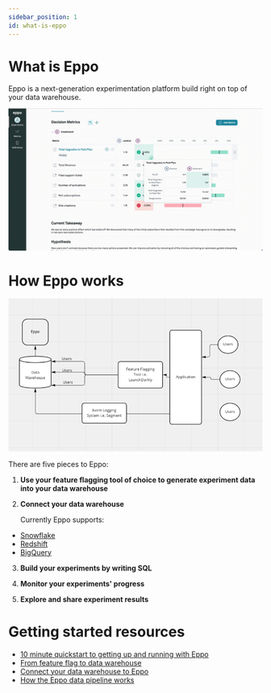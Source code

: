 ```yaml
---
sidebar_position: 1
id: what-is-eppo
---
```


# What is Eppo

Eppo is a next-generation experimentation platform build right on top of your data warehouse.

![What is Eppo Gif](../static/img/building-experiments/what-is-eppo.gif)

# How Eppo works

![How Eppo Works](../static/img/building-experiments/how-eppo-works.png)

There are five pieces to Eppo:

1. **Use your feature flagging tool of choice to generate experiment data into your data warehouse**

2. **Connect your data warehouse**

   Currently Eppo supports:

- [Snowflake](./connecting-your-data/data-warehouses/connecting-to-snowflake)
- [Redshift](./connecting-your-data/data-warehouses/connecting-to-redshift)
- [BigQuery](./connecting-your-data/data-warehouses/connecting-to-bigquery)

3. **Build your experiments by writing SQL**

4. **Monitor your experiments' progress**

5. **Explore and share experiment results**

# Getting started resources

- [10 minute quickstart to getting up and running with Eppo](./quickstart.md)
- [From feature flag to data warehouse](./feature-flagging/index.md)
- [Connect your data warehouse to Eppo](./connecting-your-data/data-warehouses/connecting-to-bigquery)
- [How the Eppo data pipeline works](./building-experiments/eppo-data-pipeline)
